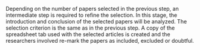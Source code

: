 Depending on the number of papers selected in the previous step, an intermediate step is required to refine the selection. In this stage, the introduction and conclusion of the selected papers will be analyzed. The selection criterion is the same as in the previous step. A copy of the spreadsheet tab used with the selected articles is created and the researchers involved re-mark the papers as included, excluded or doubtful.